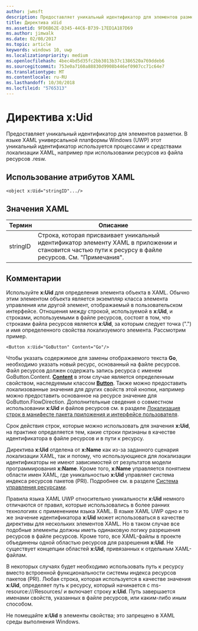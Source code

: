 ```yaml
---
author: jwmsft
description: Предоставляет уникальный идентификатор для элементов разметки. В языке XAML универсальной платформы Windows (UWP) этот уникальный идентификатор используется процессами и средствами локализации XAML, например при использовании ресурсов из файла ресурсов .resw.
title: Директива xUid
ms.assetid: 9FD6B62E-D345-44C6-B739-17ED1A187D69
ms.author: jimwalk
ms.date: 02/08/2017
ms.topic: article
keywords: windows 10, uwp
ms.localizationpriority: medium
ms.openlocfilehash: 4bec4bd5d35fc2bb3013b37c1386520a769ddeb6
ms.sourcegitcommit: 753e0a7160a88830d9908b446ef0907cc71c64e7
ms.translationtype: MT
ms.contentlocale: ru-RU
ms.lasthandoff: 10/30/2018
ms.locfileid: "5765313"
---
```

# <a name="xuid-directive"></a>Директива x:Uid


Предоставляет уникальный идентификатор для элементов разметки. В языке XAML универсальной платформы Windows (UWP) этот уникальный идентификатор используется процессами и средствами локализации XAML, например при использовании ресурсов из файла ресурсов .resw.

## <a name="xaml-attribute-usage"></a>Использование атрибутов XAML

``` syntax
<object x:Uid="stringID".../>
```

## <a name="xaml-values"></a>Значения XAML

| Термин | Описание |
|------|-------------|
| stringID | Строка, которая присваивает уникальный идентификатор элементу XAML в приложении и становится частью пути к ресурсу в файле ресурсов. См. "Примечания".| 

## <a name="remarks"></a>Комментарии

Используйте **x:Uid** для определения элемента объекта в XAML. Обычно этим элементом объекта является экземпляр класса элемента управления или другой элемент, отображаемый в пользовательском интерфейсе. Отношения между строкой, используемой в **x:Uid**, и строками, используемыми в файле ресурсов, состоят в том, что строками файла ресурсов является **x:Uid**, за которым следует точка (".") и имя определенного свойства локализуемого элемента. Рассмотрим пример.

``` syntax
<Button x:Uid="GoButton" Content="Go"/>
```

Чтобы указать содержимое для замены отображаемого текста **Go**, необходимо указать новый ресурс, основанный на файле ресурсов. Файл ресурсов должен содержать запись ресурса с именем GoButton.Content. [**Content**](/uwp/api/windows.ui.xaml.controls.contentcontrol.content) в этом случае является определенным свойством, наследуемым классом [**Button**](/uwp/api/windows.ui.xaml.controls.button). Также можно предоставить локализованные значения для других свойств этой кнопки, например можно предоставить основанное на ресурсе значение для GoButton.FlowDirection. Дополнительные сведения о совместном использовании **x:Uid** и файлов ресурсов см. в разделе [Локализация строк в манифесте пакета приложения и интерфейсе пользователя](../app-resources/localize-strings-ui-manifest.md).

Срок действия строк, которые можно использовать для значения **x:Uid**, на практике определяется тем, какие строки признаны в качестве идентификатора в файле ресурсов и в пути к ресурсу.

Директива **x:Uid** отделена от **x:Name** как из-за заданного сценария локализации XAML, так и потому, что использующиеся для локализации идентификаторы не имеют зависимостей от результатов модели программирования **x:Name**. Кроме того, **x:Name** управляется понятием области имен XAML, где уникальностью **x:Uid** управляет система индекса ресурсов пакетов (PRI). Подробнее см. в разделе [Система управления ресурсами](../app-resources/resource-management-system.md).

Правила языка XAML UWP относительно уникальности **x:Uid** немного отличаются от правил, которые использовались в более ранних технологиях с применением языка XAML. В языке XAML UWP одно и то же значение идентификатора **x:Uid** может использоваться в качестве директивы для нескольких элементов XAML. Но в таком случае все подобные элементы должны иметь одинаковую логику разрешения ресурсов в файле ресурсов. Кроме того, все XAML-файлы в проекте объединены одной областью ресурсов для разрешения **x:Uid**. Не существует концепции областей **x:Uid**, привязанных к отдельным XAML-файлам.

В некоторых случаях будет необходимо использовать путь к ресурсу вместо встроенной функциональности системы индекса ресурсов пакетов (PRI). Любая строка, которая используется в качестве значения **x:Uid**, определяет путь к ресурсу, который начинается с ms-resource:///Resources/ и включает строку **x:Uid**. Путь завершается именами свойств, указанных в файле ресурсов, или каким-либо иным способом.

Не помещайте **x:Uid** в элементы свойства; это запрещено в XAML среды выполнения Windows.

